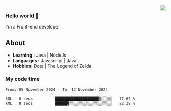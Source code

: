<img align='right' src="https://github-readme-stats.vercel.app/api?username=jumodada&show_icons=true&theme=vue">

### Hello world 👋

I'm a Front-end developer 
    
## About
-  **Learning :** Java | NodeJs
-  **Languages :** Javascript | Java
-  **Hobbies:** Dota | The Legend of Zelda

### My code time

<!--START_SECTION:waka-->

```txt
From: 05 November 2024 - To: 12 November 2024

SQL   0 secs          ███████████████████▒░░░░░   77.62 %
XML   0 secs          █████▓░░░░░░░░░░░░░░░░░░░   22.38 %
```

<!--END_SECTION:waka-->
